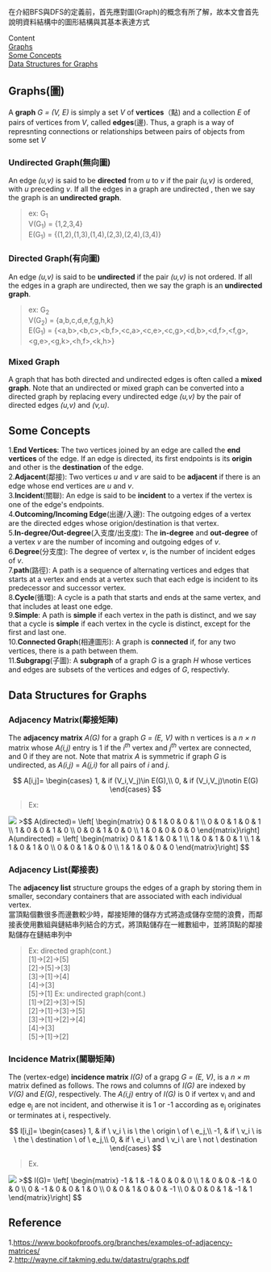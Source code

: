 在介紹BFS與DFS的定義前，首先應對圖(Graph)的概念有所了解，故本文會首先說明資料結構中的圖形結構與其基本表達方式<br>

Content<br>
[Graphs](#Graphs)<br>
[Some Concepts](#Some-Concepts)<br>
[Data Structures for Graphs](#Data-Structures-for-Graphs)<br>


## Graphs(圖)
A **graph** *G = (V, E)* is simply a set *V* of **vertices**（點) and a collection *E* of pairs of vertices from *V*, called **edges**(邊). Thus, a graph is a way of represnting connections or relationships between pairs of objects from some set *V*<br>
### Undirected Graph(無向圖)
An edge *(u,v)* is said to be **directed** from *u* to *v* if the pair *(u,v)* is ordered, with *u* preceding *v*. If all the edges in a graph are undirected , then we say the graph is an **undirected graph**.
>ex: G<sub>1</sub><br>
>V(G<sub>1</sub>) = {1,2,3,4}<br>
>E(G<sub>1</sub>) = {(1,2),(1,3),(1,4),(2,3),(2,4),(3,4)}<br>

### Directed Graph(有向圖)
An edge *(u,v)* is said to be **undirected** if the pair *(u,v)* is not ordered. If all the edges in a graph are undirected, then we say the graph is an **undirected graph**.
>ex: G<sub>2</sub><br>
>V(G<sub>2</sub>) = {a,b,c,d,e,f,g,h,k}<br>
>E(G<sub>1</sub>) = {<a,b>,<b,c>,<b,f>,<c,a>,<c,e>,<c,g>,<d,b>,<d,f>,<f,g>,<g,e>,<g,k>,<h,f>,<k,h>}<br>

### Mixed Graph
A graph that has both directed and undirected edges is often called a **mixed graph**. Note that an undirected or mixed graph can be converted into a directed graph by replacing every undirected edge *(u,v)* by the pair of directed edges *(u,v)* and *(v,u)*.

## Some Concepts
1.**End Vertices**: The two vertices joined by an edge are called the **end vertices** of the edge. If an edge is directed, its first endpoints is its **origin** and other is the **destination** of the edge.<br>
2.**Adjacent**(鄰接): Two vertices *u* and *v* are said to be **adjacent** if there is an edge whose end vertices are *u* and *v*.<br>
3.**Incident**(關聯): An edge is said to be **incident** to a vertex if the vertex is one of the edge's endpoints.<br>
4.**Outcoming/Incoming Edge**(出邊/入邊): The outgoing edges of a vertex are the directed edges whose origion/destination is that vertex.<br>
5.**In-degree/Out-degree**(入支度/出支度): The **in-degree** and **out-degree** of a vertex *v* are the number of incoming and outgoing edges of *v*.<br>
6.**Degree**(分支度): The degree of vertex *v*, is the number of incident edges of *v*.<br>
7.**path**(路徑): A path is a sequence of alternating vertices and edges that starts at a vertex and ends at a vertex such that each edge is incident to its predecessor and successor vertex.<br>
8.**Cycle**(循環): A cycle is a path that starts and ends at the same vertex, and that includes at least one edge.<br>
9.**Simple**: A path is **simple** if each vertex in the path is distinct, and we say that a cycle is **simple** if each vertex in the cycle is distinct, except for the first and last one.<br>
10.**Connected Graph**(相連圖形): A graph is **connected** if, for any two vertices, there is a path between them.<br>
11.**Subgrapg**(子圖): A **subgraph** of a graph *G* is a graph *H* whose vertices and edges are subsets of the vertices and edges of *G*, respectivly.<br>

## Data Structures for Graphs
### Adjacency Matrix(鄰接矩陣)
The **adjacency matrix** *A(G)* for a graph *G = (E, V)* with n vertices is a *n × n* matrix whose *A(i,j)* entry is 1 if the *i<sup>th</sup>* vertex and *j<sup>th</sup>* vertex are connected, and 0 if they are not. Note that matrix *A* is symmetric if graph *G* is undirected, as *A(i,j)* = *A(j,i)* for all pairs of *i* and *j*.

$$
A[i,j]=
\begin{cases}
1, & if (V_i,V_j)\in E(G),\\
0, & if (V_i,V_j)\notin E(G)
\end{cases}
$$

>Ex:<br>
<img src="https://github.com/Xu-Yidi/fluteanzi/blob/master/week12%2613/graph_1.png">
>$$
A(directed)=
\left[ \begin{matrix}
	0 & 1 & 0 & 0 & 1 \\
	0 & 0 & 1 & 0 & 1 \\ 
	1 & 0 & 0 & 1 & 0 \\
	0 & 0 & 1 & 0 & 0 \\
	1 & 0 & 0 & 0 & 0
\end{matrix}\right]
A(undirected) =
\left[ \begin{matrix}
	0 & 1 & 1 & 0 & 1 \\
	1 & 0 & 1 & 0 & 1 \\ 
	1 & 1 & 0 & 1 & 0 \\
	0 & 0 & 1 & 0 & 0 \\
	1 & 1 & 0 & 0 & 0
\end{matrix}\right]
$$

### Adjacency List(鄰接表)
The **adjacency list** structure groups the edges of a graph by storing them in smaller, secondary containers that are associated with each individual vertex.<br>
當頂點個數很多而邊數較少時，鄰接矩陣的儲存方式將造成儲存空間的浪費，而鄰接表使用數組與鏈結串列結合的方式，將頂點儲存在一維數組中，並將頂點的鄰接點儲存在鏈結串列中
>Ex: directed graph(cont.)<br>
>[1]→[2]→[5]<br>
>[2]→[5]→[3]<br>
>[3]→[1]→[4]<br>
>[4]→[3]<br>
>[5]→[1]
>Ex: undirected graph(cont.)<br>
>[1]→[2]→[3]→[5]<br>
>[2]→[1]→[3]→[5]<br>
>[3]→[1]→[2]→[4]<br>
>[4]→[3]<br>
>[5]→[1]→[2]<br>

### Incidence Matrix(關聯矩陣)
The (vertex-edge) **incidence matrix** *I(G)* of a grapg *G = (E, V)*, is a *n × m* matrix defined as follows. The rows and columns of *I(G)* are indexed by *V(G)* and *E(G)*, respectively. The *A(i,j)* entry of *I(G)* is 0 if vertex v<sub>i</sub> and and edge e<sub>j</sub> are not incident, and otherwise it is 1 or -1 according as e<sub>j</sub> originates or terminates at i, respectively.<br>

$$
I[i,j]=
\begin{cases}
1, & if \ v_i \ is \ the \ origin \ of \ e_j,\\
-1, & if \ v_i \ is \ the \ destination \ of \ e_j,\\
0, & if \ e_i \ and \ v_i \ are \ not \ destination
\end{cases}
$$

>Ex.
<img src="https://github.com/Xu-Yidi/fluteanzi/blob/master/week12%2613/graph_2.jpg">
>$$
I(G)=
\left[ \begin{matrix}
    -1 & 1 & -1 & 0 & 0 & 0 \\
	1 & 0 & 0 & -1 & 0 & 0 \\ 
	0 & -1 & 0 & 0 & 1 & 0 \\
	0 & 0 & 1 & 0 & 0 & -1 \\
	0 & 0 & 0 & 1 & -1 & 1
\end{matrix}\right]
$$

## Reference
1.https://www.bookofproofs.org/branches/examples-of-adjacency-matrices/<br>
2.http://wayne.cif.takming.edu.tw/datastru/graphs.pdf<br>